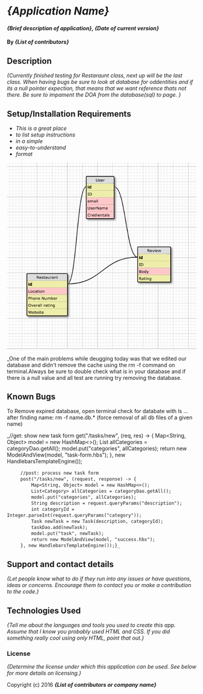 # _{Application Name}_

#### _{Brief description of application}, {Date of current version}_

#### By _**{List of contributors}**_

## Description

_{Currently finished testing for Restaraunt class, next up will be the last class. When having bugs be sure to look at database for oddentities and if its a null pointer expection, that means that we want reference thats not there. Be sure to impament the DOA from the database(sql) to page. }_

## Setup/Installation Requirements

* _This is a great place_
* _to list setup instructions_
* _in a simple_
* _easy-to-understand_
* _format_

![Database schema](/src/main/resources/public/images/dbschema.jpg "Schema")

_One of the main problems while deugging today was that we edited our database and didn't remove the cache using the rm -f command on terminal.Always be sure to double check what is in your database and if there is a null value and all test are running try removing the database.

## Known Bugs

To Remove expired database, open terminal check for databate with ls ... after finding name: rm -f name.db.*
(force removal of all db files of a given name)

_//get: show new task form
         get("/tasks/new", (req, res) -> {
             Map<String, Object> model = new HashMap<>();
             List<Category> allCategories = categoryDao.getAll();
             model.put("categories", allCategories);
             return new ModelAndView(model, "task-form.hbs");
         }, new HandlebarsTemplateEngine());

         //post: process new task form
         post("/tasks/new", (request, response) -> {
             Map<String, Object> model = new HashMap<>();
             List<Category> allCategories = categoryDao.getAll();
             model.put("categories", allCategories);
             String description = request.queryParams("description");
             int categoryId = Integer.parseInt(request.queryParams("category"));
             Task newTask = new Task(description, categoryId);
             taskDao.add(newTask);
             model.put("task", newTask);
             return new ModelAndView(model, "success.hbs");
         }, new HandlebarsTemplateEngine());}_

## Support and contact details

_{Let people know what to do if they run into any issues or have questions, ideas or concerns.  Encourage them to contact you or make a contribution to the code.}_

## Technologies Used

_{Tell me about the languages and tools you used to create this app. Assume that I know you probably used HTML and CSS. If you did something really cool using only HTML, point that out.}_

### License

*{Determine the license under which this application can be used.  See below for more details on licensing.}*

Copyright (c) 2016 **_{List of contributors or company name}_**